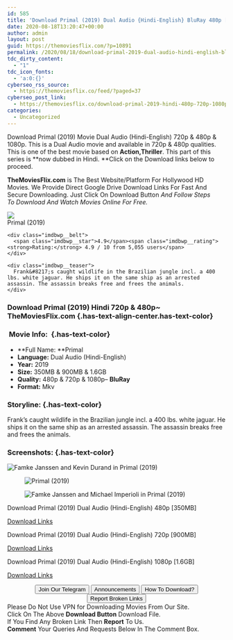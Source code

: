 ```yaml
---
id: 585
title: 'Download Primal (2019) Dual Audio {Hindi-English} BluRay 480p [350MB] || 720p [900MB] || 1080p [1.6GB]'
date: 2020-08-18T13:20:47+00:00
author: admin
layout: post
guid: https://themoviesflix.com/?p=10891
permalink: /2020/08/18/download-primal-2019-dual-audio-hindi-english-bluray-480p-350mb-720p-900mb-1080p-1-6gb/
tdc_dirty_content:
  - "1"
tdc_icon_fonts:
  - 'a:0:{}'
cyberseo_rss_source:
  - https://themoviesflix.co/feed/?paged=37
cyberseo_post_link:
  - https://themoviesflix.co/download-primal-2019-hindi-480p-720p-1080p/
categories:
  - Uncategorized
---
```

Download Primal (2019)&nbsp;Movie&nbsp;Dual Audio (Hindi-English)&nbsp;720p&nbsp;&&nbsp;480p&nbsp;& 1080p. This is a Dual Audio movie and available in&nbsp;720p&nbsp;&&nbsp;480p&nbsp;qualities. This is one of the best movie based on&nbsp;**Action,Thriller**. This part of this series is&nbsp;**now dubbed in&nbsp;Hindi.&nbsp;**Click on the Download links below to proceed.

**TheMoviesFlix.com**&nbsp;is The Best Website/Platform For Hollywood HD Movies. We Provide Direct Google Drive Download Links For Fast And Secure Downloading. Just Click On Download Button&nbsp;_And Follow Steps To&nbsp;Download And Watch Movies Online For Free._

<div class="imdbwp imdbwp--movie dark">
  <div class="imdbwp__thumb">
    <a class="imdbwp__link" target="_blank" title="Primal" href="https://www.imdb.com/title/tt7394816/" rel="nofollow noopener noreferrer"><img class="imdbwp__img" src="https://m.media-amazon.com/images/M/MV5BZThhM2Y1NjItMGE1NS00NWQ4LTliM2ItZDA5ZDNjYjk0YTE0XkEyXkFqcGdeQXVyMzQwMTY2Nzk@._V1_SX300.jpg" /></a>
  </div>
  
  <div class="imdbwp__content">
    <div class="imdbwp__header">
      <span class="imdbwp__title">Primal</span> (2019)
    </div>
    
    <div class="imdbwp__belt">
      <span class="imdbwp__star">4.9</span><span class="imdbwp__rating"><strong>Rating:</strong> 4.9 / 10 from 5,055 users</span>
    </div>
    
    <div class="imdbwp__teaser">
      Frank&#8217;s caught wildlife in the Brazilian jungle incl. a 400 lbs. white jaguar. He ships it on the same ship as an arrested assassin. The assassin breaks free and frees the animals.
    </div>
  </div>
</div>

### Download Primal (2019) Hindi 720p & 480p~ TheMoviesFlix.com {.has-text-align-center.has-text-color}

### &nbsp;Movie Info:&nbsp; {.has-text-color}

  * **Full Name:&nbsp;**Primal
  * **Language:**&nbsp;Dual Audio (Hindi-English)
  * **Year:**&nbsp;2019
  * **Size:**&nbsp;350MB & 900MB & 1.6GB
  * **Quality:**&nbsp;480p & 720p & 1080p–&nbsp;**BluRay**
  * **Format:**&nbsp;Mkv

### Storyline: {.has-text-color}

Frank’s caught wildlife in the Brazilian jungle incl. a 400 lbs. white jaguar. He ships it on the same ship as an arrested assassin. The assassin breaks free and frees the animals.

### Screenshots: {.has-text-color}<figure class="wp-block-image">

![Famke Janssen and Kevin Durand in Primal (2019)](https://m.media-amazon.com/images/M/MV5BZmQyYWUxNWItYWZlNi00MDJmLTk3OTUtNzBlMTMwZTA3NTA4XkEyXkFqcGdeQXVyNzI1NzMxNzM@._V1_QL50_SX1777_CR0,0,1777,999_AL_.jpg) </figure> <figure class="wp-block-image">![Primal (2019)](https://m.media-amazon.com/images/M/MV5BN2QwOTdjZWQtZGNlNy00NzY1LWE3OTYtMWU0YTM1YTg0YTBiXkEyXkFqcGdeQXVyNzI1NzMxNzM@._V1_QL50_SX1777_CR0,0,1777,999_AL_.jpg)</figure> <figure class="wp-block-image">![Famke Janssen and Michael Imperioli in Primal (2019)](https://m.media-amazon.com/images/M/MV5BZTIzNWUyY2MtNWJkYi00ZTdjLTg2OGItNjA5ZDViZjhjMGU3XkEyXkFqcGdeQXVyNzI1NzMxNzM@._V1_QL50_SX1777_CR0,0,1777,999_AL_.jpg)</figure> 

<p class="has-text-align-center has-text-color has-medium-font-size">
  Download&nbsp;Primal (2019) Dual Audio (Hindi-English)&nbsp;480p&nbsp;[350MB]
</p>

<span class="mb-center maxbutton-3-center"><span class="maxbutton-3-container mb-container"><a class="maxbutton-3 maxbutton maxbutton-post-button" target="_blank" rel="nofollow noopener noreferrer" href="https://coinquint.com/a7312/"><span class="mb-text">Download Links</span></a></span></span>

<p class="has-text-align-center has-text-color has-medium-font-size">
  Download&nbsp;Primal (2019) Dual Audio (Hindi-English)&nbsp;720p [900MB]
</p>

<span class="mb-center maxbutton-3-center"><span class="maxbutton-3-container mb-container"><a class="maxbutton-3 maxbutton maxbutton-post-button" target="_blank" rel="nofollow noopener noreferrer" href="https://coinquint.com/a7315/"><span class="mb-text">Download Links</span></a></span></span>

<p class="has-text-align-center has-text-color has-medium-font-size">
  Download&nbsp;Primal (2019) Dual Audio (Hindi-English)&nbsp;1080p [1.6GB]
</p>

<span class="mb-center maxbutton-3-center"><span class="maxbutton-3-container mb-container"><a class="maxbutton-3 maxbutton maxbutton-post-button" target="_blank" rel="nofollow noopener noreferrer" href="https://coinquint.com/10026-2/"><span class="mb-text">Download Links</span></a></span></span>

<center>
</center>

<center>
  <a href="https://t.me/themoviesflixcom" target="_blank" data-wpel-link="external" rel="nofollow external noopener noreferrer"><button class="button button5">Join Our Telegram</button></a> <a href="https://themoviesflix.co/download-primal-2019-hindi-480p-720p-1080p/#" target="_blank" data-wpel-link="external" rel="nofollow external noopener noreferrer"><button class="button button5">Announcements</button></a> <a href="https://themoviesflix.com/how-to-download/" target="_blank" data-wpel-link="external" rel="nofollow external noopener noreferrer"><button class="button button5">How To Download?</button></a> <a href="https://themoviesflix.co/download-primal-2019-hindi-480p-720p-1080p/#" target="_blank" data-wpel-link="external" rel="nofollow external noopener noreferrer"><button class="button button5">Report Broken Links</button></a>
</center>

<div class="alert alert-danger">
  Please Do Not Use VPN for Downloading Movies From Our Site.
</div>

<div class="alert alert-success">
  Click On The Above <strong>Download Button</strong> Download File.
</div>

<div class="alert alert-warning">
  If You Find Any Broken Link Then <strong>Report</strong> To Us.
</div>

<div class="alert alert-info">
  <strong>Comment</strong> Your Queries And Requests Below In The Comment Box.
</div>